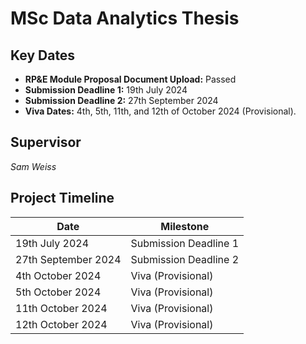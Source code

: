 # MSc Data Analytics Thesis



## Key Dates

- **RP&E Module Proposal Document Upload:** Passed
- **Submission Deadline 1:** 19th July 2024
- **Submission Deadline 2:** 27th September 2024
- **Viva Dates:** 4th, 5th, 11th, and 12th of October 2024 (Provisional).


## Supervisor
*Sam Weiss*

## Project Timeline

| Date               | Milestone                                     |
|--------------------|-----------------------------------------------|
| 19th July 2024     | Submission Deadline 1                         |
| 27th September 2024| Submission Deadline 2                         |
| 4th October 2024   | Viva (Provisional)                            |
| 5th October 2024   | Viva (Provisional)                            |
| 11th October 2024  | Viva (Provisional)                            |
| 12th October 2024  | Viva (Provisional)                            |


